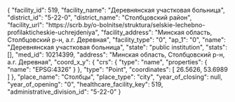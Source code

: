 {
    "facility_id": 519,
    "facility_name": "Деревнянская участковая больница",
    "district_id": "5-22-0",
    "district_name": "Столбцовский район",
    "facility_url": "https:\/\/scrb.by\/o-bolnitse\/struktura\/selskie-lechebno-profilakticheskie-uchrejdeniya",
    "facility_address": "Минская область, Столбцовский р-н, а.г. Деревная",
    "facility_type": "0",
    "ap_1": "0",
    "name": "Деревнянская участковая больница",
    "state": "public institution",
    "stats": [],
    "med_id": 10214399,
    "address": "Минская область, Столбцовский р-н, а.г. Деревная",
    "coord_x_y": {
        "crs": {
            "type": "name",
            "properties": {
                "name": "EPSG:4326"
            }
        },
        "type": "Point",
        "coordinates": [
            26.5626,
            53.6989
        ]
    },
    "place_name": "Столбцы",
    "place_type": "city",
    "year_of_closing": null,
    "year_of_opening": "0",
    "healthcare_facility_key": 519,
    "administrative_division_id": "5-22-0"
}
